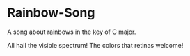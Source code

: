 # Rainbow-Song

A song about rainbows in the key of C major.

All hail the visible spectrum!
The colors that retinas welcome!
